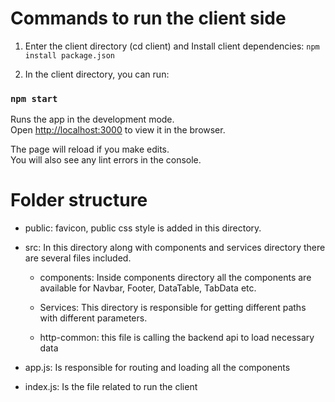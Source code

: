 # Commands to run the client side

1. Enter the client directory (cd client) and Install client dependencies:
   `npm install package.json`

2. In the client directory, you can run:

### `npm start`

Runs the app in the development mode.\
Open [http://localhost:3000](http://localhost:3000) to view it in the browser.

The page will reload if you make edits.\
You will also see any lint errors in the console.

# Folder structure

- public: favicon, public css style is added in this directory.
- src: In this directory along with components and services directory there are several files included.

  - components: Inside components directory all the components are available for Navbar, Footer, DataTable, TabData etc.

  - Services: This directory is responsible for getting different paths with different parameters.
  - http-common: this file is calling the backend api to load necessary data

- app.js: Is responsible for routing and loading all the components

- index.js: Is the file related to run the client
